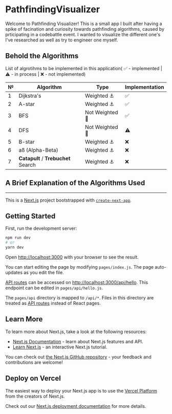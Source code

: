 # PathfindingVisualizer

Welcome to Pathfinding Visualizer! This is a small app I built after having a spike of facination and curiosity towards pathfinding algorithms, caused by prticipating in a codebattle event. I wanted to visualize the different one's I've researched as well as try to engineer one myself.

## Behold the Algorithms

List of algrotihms to be implemented in this application( ✅ - implemented | ⚠️ - in process | ❌ - not implemented)

| №   | Algorithm                           | Type            | Implementation |
| --- | ----------------------------------- | --------------- | -------------- |
| 1   | Dijkstra's                          | Weighted ⚓     | ✅             |
| 2   | A-star                              | Weighted ⚓     | ✅             |
| 3   | BFS                                 | Not Weighted 🏃 | ✅             |
| 4   | DFS                                 | Not Weighted 🏃 | ⚠️             |
| 5   | B-star                              | Weighted ⚓     | ❌             |
| 6   | aß (Alpha-Beta)                     | Weighted ⚓     | ❌             |
| 7   | **Catapult** / **Trebuchet** Search | Weighted ⚓     | ❌             |

## A Brief Explanation of the Algorithms Used

---

This is a [Next.js](https://nextjs.org/) project bootstrapped with [`create-next-app`](https://github.com/vercel/next.js/tree/canary/packages/create-next-app).

## Getting Started

First, run the development server:

```bash
npm run dev
# or
yarn dev
```

Open [http://localhost:3000](http://localhost:3000) with your browser to see the result.

You can start editing the page by modifying `pages/index.js`. The page auto-updates as you edit the file.

[API routes](https://nextjs.org/docs/api-routes/introduction) can be accessed on [http://localhost:3000/api/hello](http://localhost:3000/api/hello). This endpoint can be edited in `pages/api/hello.js`.

The `pages/api` directory is mapped to `/api/*`. Files in this directory are treated as [API routes](https://nextjs.org/docs/api-routes/introduction) instead of React pages.

## Learn More

To learn more about Next.js, take a look at the following resources:

- [Next.js Documentation](https://nextjs.org/docs) - learn about Next.js features and API.
- [Learn Next.js](https://nextjs.org/learn) - an interactive Next.js tutorial.

You can check out [the Next.js GitHub repository](https://github.com/vercel/next.js/) - your feedback and contributions are welcome!

## Deploy on Vercel

The easiest way to deploy your Next.js app is to use the [Vercel Platform](https://vercel.com/new?utm_medium=default-template&filter=next.js&utm_source=create-next-app&utm_campaign=create-next-app-readme) from the creators of Next.js.

Check out our [Next.js deployment documentation](https://nextjs.org/docs/deployment) for more details.

